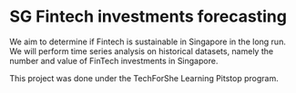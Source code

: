 # SG Fintech investments forecasting 

We aim to determine if Fintech is sustainable in Singapore in the long run. We will perform time series analysis on historical datasets, namely the number and value of FinTech investments in Singapore.

This project was done under the TechForShe Learning Pitstop program. 
